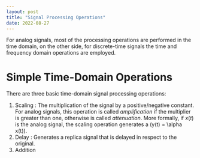 ```yaml
---
layout: post
title: "Signal Processing Operations"
date: 2022-08-27
---
```


For analog signals, most of the processing operations are performed in the time domain, on the other side, for discrete-time signals the time and frequency domain operations are employed.

# Simple Time-Domain Operations

There are three basic time-domain signal processing operations:

  1. Scaling : The multiplication of the signal by a positive/negative constant. For analog signals, this operation is called _amplification_ if the multiplier is greater than one, otherwise is called _attenuation_. More formally, if $x(t)$ is the analog signal, the scaling operation generates a \(y(t) = \alpha x(t)\).
  2. Delay : Generates a replica signal that is delayed in respect to the original.
  3. Addition

